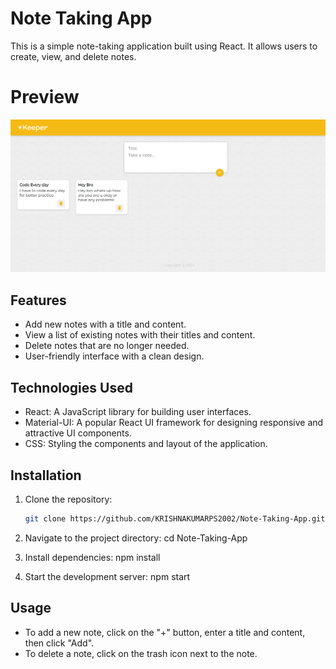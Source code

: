 # Note Taking App

This is a simple note-taking application built using React. It allows users to create, view, and delete notes.

# Preview

![Preview](public/preview.png)

## Features

- Add new notes with a title and content.
- View a list of existing notes with their titles and content.
- Delete notes that are no longer needed.
- User-friendly interface with a clean design.

## Technologies Used

- React: A JavaScript library for building user interfaces.
- Material-UI: A popular React UI framework for designing responsive and attractive UI components.
- CSS: Styling the components and layout of the application.

## Installation

1. Clone the repository:

   ```bash
   git clone https://github.com/KRISHNAKUMARPS2002/Note-Taking-App.git

2. Navigate to the project directory:  cd Note-Taking-App

3. Install dependencies:  npm install

4. Start the development server:  npm start

## Usage

- To add a new note, click on the "+" button, enter a title and content, then click "Add".
- To delete a note, click on the trash icon next to the note.

 
